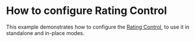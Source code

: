 # How to configure Rating Control


This example demonstrates how to configure the <a href="https://documentation.devexpress.com/#WindowsForms/clsDevExpressXtraEditorsRatingControltopic">Rating Control </a> to use it in standalone and in-place modes. 

<br/>


